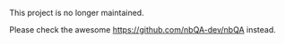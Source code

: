 This project is no longer maintained.

Please check the awesome https://github.com/nbQA-dev/nbQA instead.
